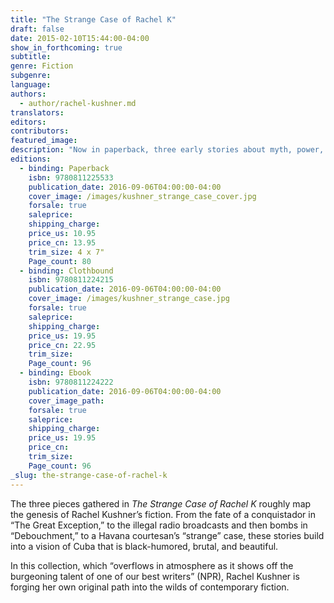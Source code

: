 ```yaml
---
title: "The Strange Case of Rachel K"
draft: false
date: 2015-02-10T15:44:00-04:00
show_in_forthcoming: true
subtitle:
genre: Fiction
subgenre:
language:
authors:
  - author/rachel-kushner.md
translators:
editors:
contributors:
featured_image:
description: "Now in paperback, three early stories about myth, power, and sex by the acclaimed author of _The Flamethrowers_ "
editions:
  - binding: Paperback
    isbn: 9780811225533
    publication_date: 2016-09-06T04:00:00-04:00
    cover_image: /images/kushner_strange_case_cover.jpg
    forsale: true
    saleprice:
    shipping_charge:
    price_us: 10.95
    price_cn: 13.95
    trim_size: 4 x 7"
    Page_count: 80
  - binding: Clothbound
    isbn: 9780811224215
    publication_date: 2016-09-06T04:00:00-04:00
    cover_image: /images/kushner_strange_case.jpg
    forsale: true
    saleprice:
    shipping_charge:
    price_us: 19.95
    price_cn: 22.95
    trim_size:
    Page_count: 96
  - binding: Ebook
    isbn: 9780811224222
    publication_date: 2016-09-06T04:00:00-04:00
    cover_image_path:
    forsale: true
    saleprice:
    shipping_charge:
    price_us: 19.95
    price_cn:
    trim_size:
    Page_count: 96
_slug: the-strange-case-of-rachel-k
---
```


The three pieces gathered in _The Strange Case of Rachel K_ roughly map the genesis of Rachel Kushner’s fiction. From the fate of a conquistador in “The Great Exception,” to the illegal radio broadcasts and then bombs in “Debouchment,” to a Havana courtesan’s “strange” case, these stories build into a vision of Cuba that is black-humored, brutal, and beautiful.

In this collection, which “overflows in atmosphere as it shows off the burgeoning talent of one of our best writers” (NPR), Rachel Kushner is forging her own original path into the wilds of contemporary fiction.


